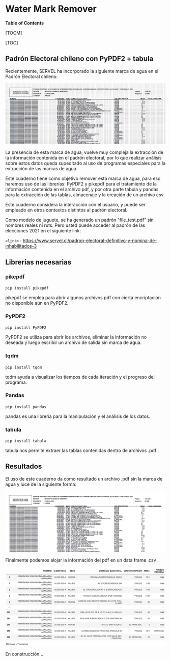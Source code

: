 # Water Mark Remover

**Table of Contents**

[TOCM]

[TOC]

## Padrón Electoral chileno con PyPDF2 + tabula

Recientemente, SERVEL ha incorporado la siguiente marca de agua en el Padrón Electoral chileno:

<img src = "images/WaterMark.png">

La presencia de esta marca de agua, vuelve muy compleja la extracción de la información contenida en el padrón electoral, por lo que realizar análisis sobre estos datos queda supeditado al uso de programas especiales para la extracción de las marcas de agua.

Este cuaderno tiene como objetivo remover esta marca de agua, para eso haremos uso de las librerías: PyPDF2 y pikepdf para el tratamiento de la información contenida en el archivo pdf, y por otra parte tabula y pandas para la extracción de las tablas, almacenaje y la creación de un archivo csv.

Este cuaderno considera la interacción con el usuario, y puede ser empleado en otros contextos distintos al padrón electoral.

Como modelo de juguete, se ha generado un padrón "file_test.pdf" sin nombres reales ni ruts. Pero usted puede acceder al padrón de las elecciones 2021 en el siguiente link: 

`<link>` : <https://www.servel.cl/padron-electoral-definitivo-y-nomina-de-inhabilitados-3>


## Librerías necesarias

### pikepdf
`pip install pikepdf`

pikepdf se emplea para abrir algunos archivos pdf con cierta encriptación no disponible aún en PyPDF2.

### PyPDF2
`pip install PyPDF2`

PyPDF2 se utiliza para abrir los archivos, eliminar la información no deseada y luego escribir un archivo de salida sin marca de agua.

### tqdm
`pip install tqdm`

tqdm ayuda a visualizar los tiempos de cada iteración y el progreso del programa.

### Pandas
`pip install pandas`

pandas es una librería para la manipulación y el análisis de los datos.


### tabula
`pip install tabula`

tabula nos permite extraer las tablas contenidas dentro de archivos .pdf .

## Resultados

El uso de este cuaderno da como resultado un archivo .pdf sin la marca de agua y luce de la siguiente forma:

<img src = "images/WaterMark_Removed.png">

Finalmente podemos alojar la información del pdf en un data frame .csv .

<img src = "images/DataFrame.png">




En construcción...